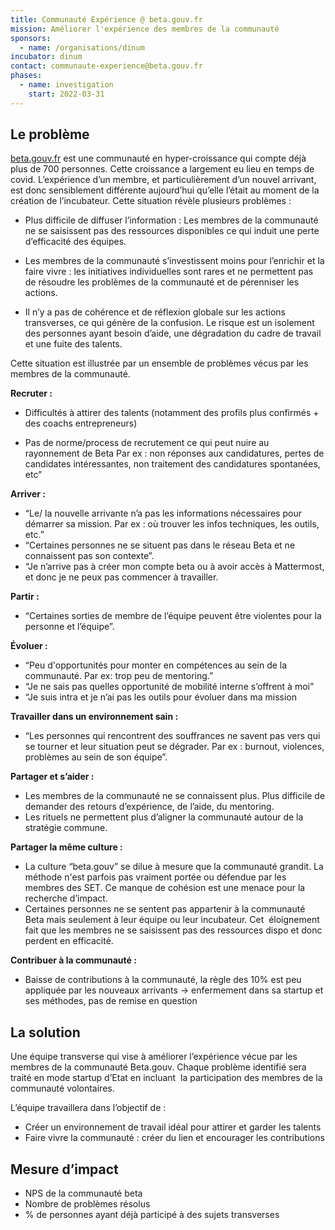 ```yaml
---
title: Communauté Expérience @ beta.gouv.fr
mission: Améliorer l'expérience des membres de la communauté
sponsors:
  - name: /organisations/dinum
incubator: dinum
contact: communaute-experience@beta.gouv.fr
phases:
  - name: investigation
    start: 2022-03-31
---
```

## Le problème

[beta.gouv.fr](https://beta.gouv.fr/) est une communauté en hyper-croissance qui compte déjà plus de 700 personnes. Cette croissance a largement eu lieu en temps de covid. L’expérience d’un membre, et particulièrement d’un nouvel arrivant, est donc sensiblement différente aujourd’hui qu’elle l’était au moment de la création de l’incubateur. Cette situation révèle plusieurs problèmes : 

* Plus difficile de diffuser l’information : Les membres de la communauté ne se saisissent pas des ressources disponibles ce qui induit une perte d’efficacité des équipes.

* Les membres de la communauté s’investissent moins pour l’enrichir et la faire vivre : les initiatives individuelles sont rares et ne permettent pas de résoudre les problèmes de la communauté et de pérenniser les actions. 

* Il n’y a pas de cohérence et de réflexion globale sur les actions transverses, ce qui génère de la confusion. Le risque est un isolement des personnes ayant besoin d’aide, une dégradation du cadre de travail et une fuite des talents. 

Cette situation est illustrée par un ensemble de problèmes vécus par les membres de la communauté. 

**Recruter :**

* Difficultés à attirer des talents (notamment des profils plus confirmés + des coachs entrepreneurs)

* Pas de norme/process de recrutement ce qui peut nuire au rayonnement de Beta Par ex : non réponses aux candidatures, pertes de candidates intéressantes, non traitement des candidatures spontanées, etc”

**Arriver :**
* “Le/ la nouvelle arrivante n’a pas les informations nécessaires pour démarrer sa mission. Par ex : où trouver les infos techniques, les outils, etc.”
* “Certaines personnes ne se situent pas dans le réseau Beta et ne connaissent pas son contexte”.
* “Je n’arrive pas à créer mon compte beta ou à avoir accès à Mattermost, et donc je ne peux pas commencer à travailler.

**Partir :**
* “Certaines sorties de membre de l’équipe peuvent être violentes pour la personne et l’équipe”.

**Évoluer :**  
* “Peu d'opportunités pour monter en compétences au sein de la communauté. Par ex: trop peu de mentoring.”
* “Je ne sais pas quelles opportunité de mobilité interne s’offrent à moi”
* “Je suis intra et je n’ai pas les outils pour évoluer dans ma mission

**Travailler dans un environnement sain :** 
* “Les personnes qui rencontrent des souffrances ne savent pas vers qui se tourner et leur situation peut se dégrader. Par ex : burnout, violences, problèmes au sein de son équipe”.

**Partager et s’aider :** 
* Les membres de la communauté ne se connaissent plus. Plus difficile de demander des retours d’expérience, de l’aide, du mentoring. 
* Les rituels ne permettent plus d’aligner la communauté autour de la stratégie commune.

**Partager la même culture :** 
* La culture “beta.gouv” se dilue à mesure que la communauté grandit. La méthode n'est parfois pas vraiment portée ou défendue par les membres des SET. Ce manque de cohésion est une menace pour la recherche d’impact. 
* Certaines personnes ne se sentent pas appartenir à la communauté Beta mais seulement à leur équipe ou leur incubateur. Cet  éloignement fait que les membres ne se saisissent pas des ressources dispo et donc perdent en efficacité.

**Contribuer à la communauté :**
* Baisse de contributions à la communauté, la règle des 10% est peu appliquée par les nouveaux arrivants → enfermement dans sa startup et ses méthodes, pas de remise en question


## La solution

Une équipe transverse qui vise à améliorer l’expérience vécue par les membres de la communauté Beta.gouv. Chaque problème identifié sera traité en mode startup d’Etat en incluant  la participation des membres de la communauté volontaires. 

L’équipe travaillera dans l’objectif de : 

* Créer un environnement de travail idéal pour attirer et garder les talents
* Faire vivre la communauté : créer du lien et encourager les contributions

## Mesure d’impact

* NPS de la communauté beta
* Nombre de problèmes résolus 
* % de personnes ayant déjà participé à des sujets transverses
